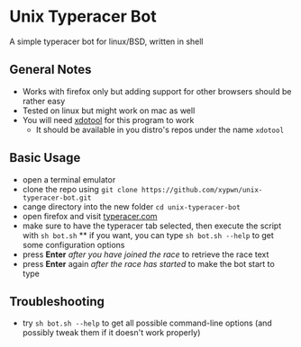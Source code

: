 # Unix Typeracer Bot
A simple typeracer bot for linux/BSD, written in shell
## General Notes
* Works with firefox only but adding support for other browsers should be rather easy
* Tested on linux but might work on mac as well
* You will need [xdotool](https://github.com/jordansissel/xdotool) for this program to work
  * It should be available in you distro's repos under the name `xdotool`
## Basic Usage
* open a terminal emulator
* clone the repo using `git clone https://github.com/xypwn/unix-typeracer-bot.git`
* cange directory into the new folder `cd unix-typeracer-bot`
* open firefox and visit [typeracer.com](https://play.typeracer.com)
* make sure to have the typeracer tab selected, then execute the script with `sh bot.sh`
  ** if you want, you can type `sh bot.sh --help` to get some configuration options
* press **Enter** _after you have joined the race_ to retrieve the race text
* press **Enter** again _after the race has started_ to make the bot start to type
## Troubleshooting
* try `sh bot.sh --help` to get all possible command-line options (and possibly tweak them if it doesn't work properly)
